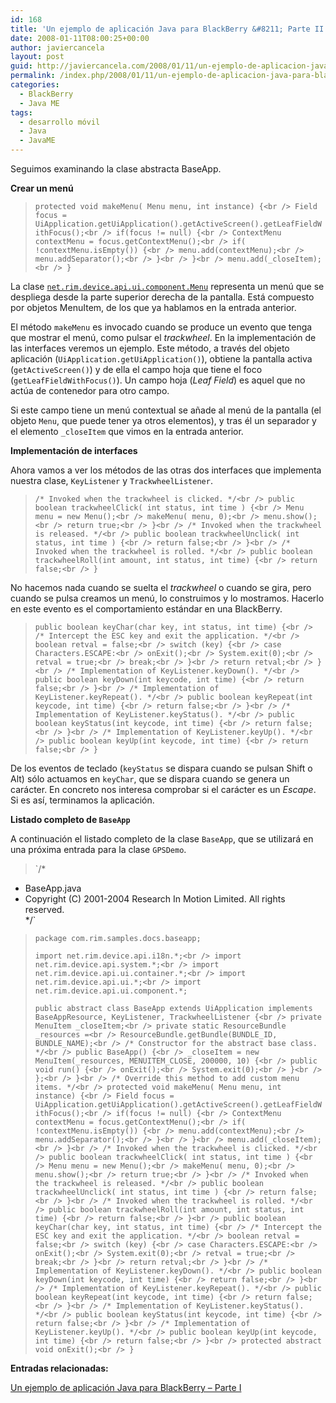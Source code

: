 ```yaml
---
id: 168
title: 'Un ejemplo de aplicación Java para BlackBerry &#8211; Parte II'
date: 2008-01-11T08:00:25+00:00
author: javiercancela
layout: post
guid: http://javiercancela.com/2008/01/11/un-ejemplo-de-aplicacion-java-para-blackberry-parte-ii/
permalink: /index.php/2008/01/11/un-ejemplo-de-aplicacion-java-para-blackberry-parte-ii/
categories:
  - BlackBerry
  - Java ME
tags:
  - desarrollo móvil
  - Java
  - JavaME
---
```

Seguimos examinando la clase abstracta BaseApp.

**Crear un menú**

> `protected void makeMenu( Menu menu, int instance) {<br />
Field focus = UiApplication.getUiApplication().getActiveScreen().getLeafFieldWithFocus();<br />
if(focus != null) {<br />
ContextMenu contextMenu = focus.getContextMenu();<br />
if( !contextMenu.isEmpty()) {<br />
menu.add(contextMenu);<br />
menu.addSeparator();<br />
}<br />
}<br />
menu.add(_closeItem);<br />
}`

La clase [`net.rim.device.api.ui.component.Menu`](http://www.blackberry.com/developers/docs/4.1api/net/rim/device/api/ui/component/Menu.html "Class Menu") representa un menú que se despliega desde la parte superior derecha de la pantalla. Está compuesto por objetos MenuItem, de los que ya hablamos en la entrada anterior.

El método `makeMenu` es invocado cuando se produce un evento que tenga que mostrar el menú, como pulsar el _trackwheel_. En la implementación de las interfaces veremos un ejemplo. Este método, a través del objeto aplicación (`UiApplication.getUiApplication()`), obtiene la pantalla activa (`getActiveScreen()`) y de ella el campo hoja que tiene el foco (`getLeafFieldWithFocus()`). Un campo hoja (_Leaf Field_) es aquel que no actúa de contenedor para otro campo.

Si este campo tiene un menú contextual se añade al menú de la pantalla (el objeto `Menu`, que puede tener ya otros elementos), y tras él un separador y el elemento `_closeItem` que vimos en la entrada anterior.

**Implementación de interfaces**

Ahora vamos a ver los métodos de las otras dos interfaces que implementa nuestra clase, `KeyListener` y `TrackwheelListener`.

> `/* Invoked when the trackwheel is clicked. */<br />
public boolean trackwheelClick( int status, int time ) {<br />
Menu menu = new Menu();<br />
makeMenu( menu, 0);<br />
menu.show();<br />
return true;<br />
}<br />
/* Invoked when the trackwheel is released. */<br />
public boolean trackwheelUnclick( int status, int time ) {<br />
return false;<br />
}<br />
/* Invoked when the trackwheel is rolled. */<br />
public boolean trackwheelRoll(int amount, int status, int time) {<br />
return false;<br />
}`

No hacemos nada cuando se suelta el _trackwheel_ o cuando se gira, pero cuando se pulsa creamos un menú, lo construimos y lo mostramos. Hacerlo en este evento es el comportamiento estándar en una BlackBerry.

> `public boolean keyChar(char key, int status, int time) {<br />
/* Intercept the ESC key and exit the application. */<br />
boolean retval = false;<br />
switch (key) {<br />
case Characters.ESCAPE:<br />
onExit();<br />
System.exit(0);<br />
retval = true;<br />
break;<br />
}<br />
return retval;<br />
}<br />
/* Implementation of KeyListener.keyDown(). */<br />
public boolean keyDown(int keycode, int time) {<br />
return false;<br />
}<br />
/* Implementation of KeyListener.keyRepeat(). */<br />
public boolean keyRepeat(int keycode, int time) {<br />
return false;<br />
}<br />
/* Implementation of KeyListener.keyStatus(). */<br />
public boolean keyStatus(int keycode, int time) {<br />
return false;<br />
}<br />
/* Implementation of KeyListener.keyUp(). */<br />
public boolean keyUp(int keycode, int time) {<br />
return false;<br />
}`

De los eventos de teclado (`keyStatus` se dispara cuando se pulsan Shift o Alt) sólo actuamos en `keyChar`, que se dispara cuando se genera un carácter. En concreto nos interesa comprobar si el carácter es un _Escape_. Si es así, terminamos la aplicación.

**Listado completo de `BaseApp`**

A continuación el listado completo de la clase `BaseApp`, que se utilizará en una próxima entrada para la clase `GPSDemo`.

> `/*<br />
* BaseApp.java<br />
* Copyright (C) 2001-2004 Research In Motion Limited. All rights reserved.<br />
*/`
> 
> `package com.rim.samples.docs.baseapp;`
> 
> `import net.rim.device.api.i18n.*;<br />
import net.rim.device.api.system.*;<br />
import net.rim.device.api.ui.container.*;<br />
import net.rim.device.api.ui.*;<br />
import net.rim.device.api.ui.component.*;`
> 
> `public abstract class BaseApp extends UiApplication implements BaseAppResource, KeyListener, TrackwheelListener {<br />
private MenuItem _closeItem;<br />
private static ResourceBundle _resources =<br />
ResourceBundle.getBundle(BUNDLE_ID, BUNDLE_NAME);<br />
/* Constructor for the abstract base class. */<br />
public BaseApp() {<br />
_closeItem = new MenuItem(_resources, MENUITEM_CLOSE, 200000, 10) {<br />
public void run() {<br />
onExit();<br />
System.exit(0);<br />
}<br />
};<br />
}<br />
/* Override this method to add custom menu items. */<br />
protected void makeMenu( Menu menu, int instance) {<br />
Field focus = UiApplication.getUiApplication().getActiveScreen().getLeafFieldWithFocus();<br />
if(focus != null) {<br />
ContextMenu contextMenu = focus.getContextMenu();<br />
if( !contextMenu.isEmpty()) {<br />
menu.add(contextMenu);<br />
menu.addSeparator();<br />
}<br />
}<br />
menu.add(_closeItem);<br />
}<br />
/* Invoked when the trackwheel is clicked. */<br />
public boolean trackwheelClick( int status, int time ) {<br />
Menu menu = new Menu();<br />
makeMenu( menu, 0);<br />
menu.show();<br />
return true;<br />
}<br />
/* Invoked when the trackwheel is released. */<br />
public boolean trackwheelUnclick( int status, int time ) {<br />
return false;<br />
}<br />
/* Invoked when the trackwheel is rolled. */<br />
public boolean trackwheelRoll(int amount, int status, int time) {<br />
return false;<br />
}<br />
public boolean keyChar(char key, int status, int time) {<br />
/* Intercept the ESC key and exit the application. */<br />
boolean retval = false;<br />
switch (key) {<br />
case Characters.ESCAPE:<br />
onExit();<br />
System.exit(0);<br />
retval = true;<br />
break;<br />
}<br />
return retval;<br />
}<br />
/* Implementation of KeyListener.keyDown(). */<br />
public boolean keyDown(int keycode, int time) {<br />
return false;<br />
}<br />
/* Implementation of KeyListener.keyRepeat(). */<br />
public boolean keyRepeat(int keycode, int time) {<br />
return false;<br />
}<br />
/* Implementation of KeyListener.keyStatus(). */<br />
public boolean keyStatus(int keycode, int time) {<br />
return false;<br />
}<br />
/* Implementation of KeyListener.keyUp(). */<br />
public boolean keyUp(int keycode, int time) {<br />
return false;<br />
}<br />
protected abstract void onExit();<br />
}`

**Entradas relacionadas:**
  
[Un ejemplo de aplicación Java para BlackBerry &#8211; Parte I](http://javiercancela.com/2008/01/09/un-ejemplo-de-aplicacion-java-para-blackberry-parte-i/ "Un ejemplo de aplicación Java para BlackBerry - Parte I")